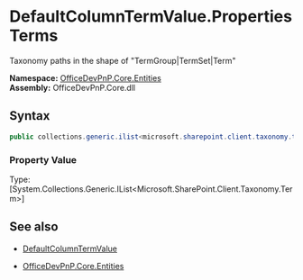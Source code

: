 # DefaultColumnTermValue.Properties Terms
Taxonomy paths in the shape of "TermGroup|TermSet|Term"  

**Namespace:** [OfficeDevPnP.Core.Entities](OfficeDevPnP.Core.Entities.md)  
**Assembly:** OfficeDevPnP.Core.dll  
## Syntax
```C#
public collections.generic.ilist<microsoft.sharepoint.client.taxonomy.term> Terms { get; }
```

### Property Value
Type: [System.Collections.Generic.IList<Microsoft.SharePoint.Client.Taxonomy.Term>] 

## See also
- [DefaultColumnTermValue](DefaultColumnTermValue.md) 

- [OfficeDevPnP.Core.Entities](OfficeDevPnP.Core.Entities.md)
